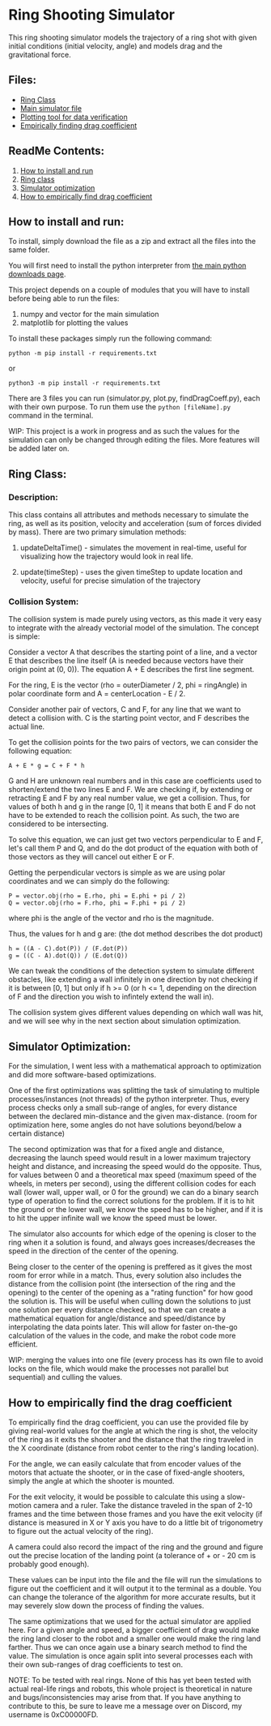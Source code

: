 # Ring Shooting Simulator  
This ring shooting simulator models the trajectory of a ring shot with given initial conditions (initial velocity, angle) and models drag and the gravitational force.

## Files:
- [Ring Class](/src/ring.py)
- [Main simulator file](/src/simulator.py)
- [Plotting tool for data verification](/src/plot.py)
- [Empirically finding drag coefficient](/src/findDragCoeff.py)

## ReadMe Contents:
1. [How to install and run](#how-to-run)
2. [Ring class](#ring-class)
3. [Simulator optimization](#simulator-optimization)
4. [How to empirically find drag coefficient](#how-to-empirically-find-the-drag-coefficient)


## How to install and run:
To install, simply download the file as a zip and extract all the files into the same folder.

You will first need to install the python interpreter from [the main python downloads page](https://www.python.org/downloads/).

This project depends on a couple of modules that you will have to install before being able to run the files:
1. numpy and vector for the main simulation
2. matplotlib for plotting the values  
  
To install these packages simply run the following command:
```
python -m pip install -r requirements.txt
```
or
```
python3 -m pip install -r requirements.txt
```

There are 3 files you can run (simulator.py, plot.py, findDragCoeff.py), each with their own purpose. To run them use the ```python [fileName].py``` command in the terminal.

WIP: This project is a work in progress and as such the values for the simulation can only be changed through editing the files. More features will be added later on.

## Ring Class:

### Description:
This class contains all attributes and methods necessary to simulate the ring, as well as its position, velocity and acceleration (sum of forces divided by mass). There are two primary simulation methods:

1. updateDeltaTime() - simulates the movement in real-time, useful for visualizing how the trajectory would look in real life.

2. update(timeStep) - uses the given timeStep to update location and velocity, useful for precise simulation of the trajectory


### Collision System:
The collision system is made purely using vectors, as this made it very easy to integrate with the already vectorial model of the simulation. The concept is simple:

Consider a vector A that describes the starting point of a line, and a vector E that describes the line itself (A is needed because vectors have their origin point at (0, 0)). The equation A + E describes the first line segment. 

For the ring, E is the vector (rho = outerDiameter / 2, phi = ringAngle) in polar coordinate form and A = centerLocation - E / 2.

Consider another pair of vectors, C and F, for any line that we want to detect a collision with. C is the starting point vector, and F describes the actual line.

To get the collision points for the two pairs of vectors, we can consider the following equation:

    A + E * g = C + F * h

G and H are unknown real numbers and in this case are coefficients used to shorten/extend the two lines E and F. We are checking if, by extending or retracting E and F by any real number value, we get a collision. Thus, for values of both h and g in the range [0, 1] it means that both E and F do not have to be extended to reach the collision point. As such, the two are considered to be intersecting.

To solve this equation, we can just get two vectors perpendicular to E and F, let's call them P and Q, and do the dot product of the equation with both of those vectors as they will cancel out either E or F.

Getting the perpendicular vectors is simple as we are using polar coordinates and we can simply do the following:
```
P = vector.obj(rho = E.rho, phi = E.phi + pi / 2)
Q = vector.obj(rho = F.rho, phi = F.phi + pi / 2)
```
where phi is the angle of the vector and rho is the magnitude.

Thus, the values for h and g are: (the dot method describes the dot product)

```
h = ((A - C).dot(P)) / (F.dot(P))
g = ((C - A).dot(Q)) / (E.dot(Q))
```

We can tweak the conditions of the detection system to simulate different obstacles, like extending a wall infinitely in one direction by not checking if it is between [0, 1] but only if h >= 0 (or h <= 1, depending on the direction of F and the direction you wish to infintely extend the wall in).

The collision system gives different values depending on which wall was hit, and we will see why in the next section about simulation optimization.

## Simulator Optimization:
For the simulation, I went less with a mathematical approach to optimization and did more software-based optimizations.

One of the first optimizations was splitting the task of simulating to multiple processes/instances (not threads) of the python interpreter. Thus, every process checks only a small sub-range of angles, for every distance between the declared min-distance and the given max-distance. (room for optimization here, some angles do not have solutions beyond/below a certain distance)

The second optimization was that for a fixed angle and distance, decreasing the launch speed would result in a lower maximum trajectory height and distance, and increasing the speed would do the opposite. Thus, for values between 0 and a theoretical max speed (maximum speed of the wheels, in meters per second), using the different collision codes for each wall (lower wall, upper wall, or 0 for the ground) we can do a binary search type of operation to find the correct solutions for the problem. If it is to hit the ground or the lower wall, we know the speed has to be higher, and if it is to hit the upper infinite wall we know the speed must be lower.

The simulator also accounts for which edge of the opening is closer to the ring when it a solution is found, and always goes increases/decreases the speed in the direction of the center of the opening.

Being closer to the center of the opening is preffered as it gives the most room for error while in a match. Thus, every solution also includes the distance from the collision point (the intersection of the ring and the opening) to the center of the opening as a "rating function" for how good the solution is. This will be useful when culling down the solutions to just one solution per every distance checked, so that we can create a mathematical equation for angle/distance and speed/distance by interpolating the data points later. This will allow for faster on-the-go calculation of the values in the code, and make the robot code more efficient.

WIP: merging the values into one file (every process has its own file to avoid locks on the file, which would make the processes not parallel but sequential) and culling the values.

## How to empirically find the drag coefficient
To empirically find the drag coefficient, you can use the provided file by giving real-world values for the angle at which the ring is shot, the velocity of the ring as it exits the shooter and the distance that the ring traveled in the X coordinate (distance from robot center to the ring's landing location).

For the angle, we can easily calculate that from encoder values of the motors that actuate the shooter, or in the case of fixed-angle shooters, simply the angle at which the shooter is mounted.

For the exit velocity, it would be possible to calculate this using a slow-motion camera and a ruler. Take the distance traveled in the span of 2-10 frames and the time between those frames and you have the exit velocity (if distance is measured in X or Y axis you have to do a little bit of trigonometry to figure out the actual velocity of the ring).

A camera could also record the impact of the ring and the ground and figure out the precise location of the landing point (a tolerance of + or - 20 cm is probably good enough).

These values can be input into the file and the file will run the simulations to figure out the coefficient and it will output it to the terminal as a double. You can change the tolerance of the algorithm for more accurate results, but it may severely slow down the process of finding the values.

The same optimizations that we used for the actual simulator are applied here. For a given angle and speed, a bigger coefficient of drag would make the ring land closer to the robot and a smaller one would make the ring land farther. Thus we can once again use a binary search method to find the value. The simulation is once again split into several processes each with their own sub-ranges of drag coefficients to test on.

NOTE: To be tested with real rings. None of this has yet been tested with actual real-life rings and robots, this whole project is theoretical in nature and bugs/inconsistencies may arise from that. If you have anything to contribute to this, be sure to leave me a message over on Discord, my username is 0xC00000FD.